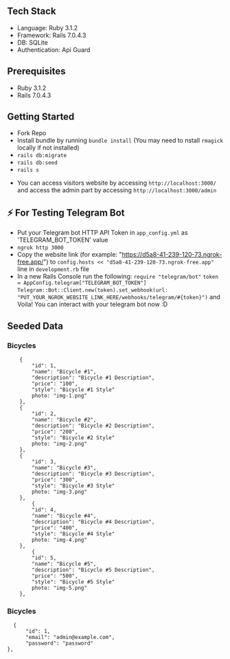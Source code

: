 ## Tech Stack
- Language: Ruby 3.1.2
- Framework: Rails 7.0.4.3
- DB: SQLite
- Authentication: Api Guard

## Prerequisites

- Ruby 3.1.2
- Rails 7.0.4.3

## Getting Started

- Fork Repo
- Install bundle by running ```bundle install``` (You may need to nstall ```rmagick``` locally if not installed)
- ```rails db:migrate```
- ```rails db:seed```
- ```rails s```

* You can access visitors website by accessing ```http://localhost:3000/``` and access the admin part by accessing ```http://localhost:3000/admin``` 

## ⚡ For Testing Telegram Bot
- Put your Telegram bot HTTP API Token in ```app_config.yml``` as 'TELEGRAM_BOT_TOKEN' value
- ```ngrok http 3000```
- Copy the website link (for example: "https://d5a8-41-239-120-73.ngrok-free.app/") to ```config.hosts << "d5a8-41-239-120-73.ngrok-free.app"``` line in ```development.rb``` file
- In a new Rails Console run the following: 
  ```require "telegram/bot"```
  ```token = AppConfig.telegram["TELEGRAM_BOT_TOKEN"]```
  ```Telegram::Bot::Client.new(token).set_webhook(url: "PUT_YOUR_NGROK_WEBSITE_LINK_HERE/webhooks/telegram/#{token}")``` and Voila! You can interact with your telegram bot now :D

## Seeded Data
### Bicycles
```
    {
        "id": 1,
        "name": "Bicycle #1",
        "description": "Bicycle #1 Description",
        "price": "100",
        "style": "Bicycle #1 Style"
        photo: "img-1.png"
    },
    {
        "id": 2,
        "name": "Bicycle #2",
        "description": "Bicycle #2 Description",
        "price": "200",
        "style": "Bicycle #2 Style"
        photo: "img-2.png"
    },
    {
        "id": 3,
        "name": "Bicycle #3",
        "description": "Bicycle #3 Description",
        "price": "300",
        "style": "Bicycle #3 Style"
        photo: "img-3.png"
    },
        {
        "id": 4,
        "name": "Bicycle #4",
        "description": "Bicycle #4 Description",
        "price": "400",
        "style": "Bicycle #4 Style"
        photo: "img-4.png"
    },
        {
        "id": 5,
        "name": "Bicycle #5",
        "description": "Bicycle #5 Description",
        "price": "500",
        "style": "Bicycle #5 Style"
        photo: "img-5.png"
    },
```

### Bicycles
```
  {
      "id": 1,
      "email": "admin@example.com",
      "password": "password"
},
```
